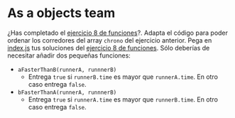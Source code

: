 # As a objects team

¿Has completado el [ejercicio 8 de funciones](../../functions/exercise8/)?. Adapta el código para poder ordenar los corredores del array `chrono` del ejercicio anterior. Pega en [index.js](index.js) tus soluciones del [ejercicio 8 de funciones](../../functions/exercise8/). Sólo deberías de necesitar añadir dos pequeñas funciones:

* `aFasterThanB(runnerA, runnnerB)`
    * Entrega `true` si `runnerB.time` es mayor que `runnerA.time`. En otro caso entrega `false`.
* `bFasterThanA(runnerA, runnnerB)`
    * Entrega `true` si `runnerA.time` es mayor que `runnerB.time`. En otro caso entrega `false`.
